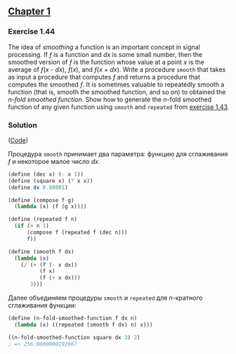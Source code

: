## [Chapter 1](../index.md#1-Building-Abstractions-with-Procedures)

### Exercise 1.44

The idea of _smoothing_ a function is an important concept in signal processing. If _ƒ_ is a function and _dx_ is some small number, then the smoothed version of _ƒ_ is the function whose value at a point _x_ is the average of _ƒ_(_x_ - _dx_), _ƒ_(_x_), and _ƒ_(_x_ + _dx_). Write a procedure `smooth` that takes as input a procedure that computes _ƒ_ and returns a procedure that computes the smoothed _ƒ_. It is sometimes valuable to repeatedly smooth a function (that is, smooth the smoothed function, and so on) to obtained the _n-fold smoothed function_. Show how to generate the _n_-fold smoothed function of any given function using `smooth` and `repeated` from [exercise 1.43](./Exercise%201.43.md).

### Solution

([Code](../../src/Chapter%201/Exercise%201.44.scm))

Процедура `smooth` принимает два параметра: функцию для сглаживания _ƒ_ и некоторое малое число _dx_.

```scheme
(define (dec x) (- x 1))
(define (square x) (* x x))
(define dx 0.00001)

(define (compose f g)
  (lambda (x) (f (g x))))

(define (repeated f n)
  (if (> n 1)
      (compose f (repeated f (dec n)))
      f))

(define (smooth f dx)
  (lambda (x)
    (/ (+ (f (- x dx))
          (f x)
          (f (+ x dx)))
       3)))
```

Далее объединяем процедуры `smooth` и `repeated` для _n_-кратного сглаживания функции:

```scheme
(define (n-fold-smoothed-function f dx n)
  (lambda (x) ((repeated (smooth f dx) n) x)))

((n-fold-smoothed-function square dx 3) 2)
; => 256.0000000192667
```

